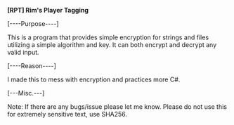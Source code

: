 **[RPT] Rim's Player Tagging**

[----Purpose----]

This is a program that provides simple encryption for strings and files utilizing a simple algorithm and key. It can both encrypt and decrypt any valid input.

[----Reason----]

I made this to mess with encryption and practices more C#.

[---Misc.---]

Note: If there are any bugs/issue please let me know.
Please do not use this for extremely sensitive text, use SHA256.
